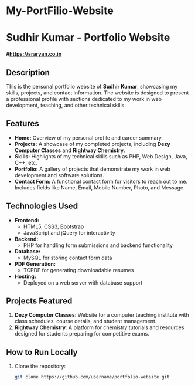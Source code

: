 ﻿# My-PortFilio-Website
 # Sudhir Kumar - Portfolio Website
 **#https://sraryan.co.in**

## Description
This is the personal portfolio website of **Sudhir Kumar**, showcasing my skills, projects, and contact information. The website is designed to present a professional profile with sections dedicated to my work in web development, teaching, and other technical skills.

## Features
- **Home:** Overview of my personal profile and career summary.
- **Projects:** A showcase of my completed projects, including **Dezy Computer Classes** and **Rightway Chemistry**.
- **Skills:** Highlights of my technical skills such as PHP, Web Design, Java, C++, etc.
- **Portfolio:** A gallery of projects that demonstrate my work in web development and software solutions.
- **Contact Form:** A functional contact form for visitors to reach out to me. Includes fields like Name, Email, Mobile Number, Photo, and Message.

## Technologies Used
- **Frontend:**
  - HTML5, CSS3, Bootstrap
  - JavaScript and jQuery for interactivity
- **Backend:**
  - PHP for handling form submissions and backend functionality
- **Database:**
  - MySQL for storing contact form data
- **PDF Generation:**
  - TCPDF for generating downloadable resumes
- **Hosting:**
  - Deployed on a web server with database support

## Projects Featured
1. **Dezy Computer Classes**: Website for a computer teaching institute with class schedules, course details, and student management.
2. **Rightway Chemistry**: A platform for chemistry tutorials and resources designed for students preparing for competitive exams.

## How to Run Locally
1. Clone the repository:
   ```bash
   git clone https://github.com/username/portfolio-website.git


